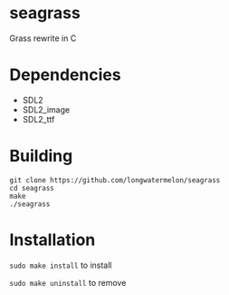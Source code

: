 # seagrass
Grass rewrite in C

# Dependencies
* SDL2
* SDL2_image
* SDL2_ttf

# Building
```
git clone https://github.com/longwatermelon/seagrass
cd seagrass
make
./seagrass
```

# Installation

`sudo make install` to install

`sudo make uninstall` to remove

